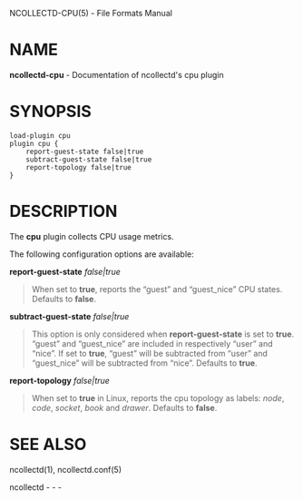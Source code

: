 NCOLLECTD-CPU(5) - File Formats Manual

# NAME

**ncollectd-cpu** - Documentation of ncollectd's cpu plugin

# SYNOPSIS

	load-plugin cpu
	plugin cpu {
	    report-guest-state false|true
	    subtract-guest-state false|true
	    report-topology false|true
	}

# DESCRIPTION

The **cpu** plugin collects CPU usage metrics.

The following configuration options are available:

**report-guest-state** *false|true*

> When set to **true**, reports the &#8220;guest&#8221; and &#8220;guest\_nice&#8221;
> CPU states.
> Defaults to **false**.

**subtract-guest-state** *false|true*

> This option is only considered when **report-guest-state** is set to
> **true**.
> &#8220;guest&#8221; and &#8220;guest\_nice&#8221; are included in respectively
> &#8220;user&#8221; and &#8220;nice&#8221;.
> If set to **true**, &#8220;guest&#8221; will be subtracted from &#8220;user&#8221; and
> &#8220;guest\_nice&#8221; will be subtracted from &#8220;nice&#8221;.
> Defaults to **true**.

**report-topology** *false|true*

> When set to **true** in Linux, reports the cpu topology as labels:
> *node*, *code*, *socket*, *book* and *drawer*.
> Defaults to **false**.

# SEE ALSO

ncollectd(1),
ncollectd.conf(5)

ncollectd - - -

